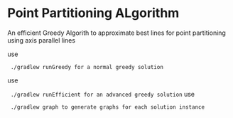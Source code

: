 # Point Partitioning ALgorithm

An efficient Greedy Algorith to approximate best lines for point partitioning using axis parallel lines

use 

 ` 
 ./gradlew runGreedy for a normal greedy solution
 ` 
 
use 

 ` 
 ./gradlew runEfficient for an advanced greedy solution
 ` 
use 

 ` 
 ./gradlew graph to generate graphs for each solution instance
` 
